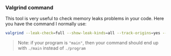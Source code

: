 ### Valgrind command

This tool is very useful to check memory leaks problems in your code.
Here you have the command I normally use:

```sh
valgrind --leak-check=full --show-leak-kinds=all --track-origins=yes --verbose --log-file=log.txt ./program
```

> Note: if your program is `"main"`, then your command should end up with `./main` instead of `./program`
